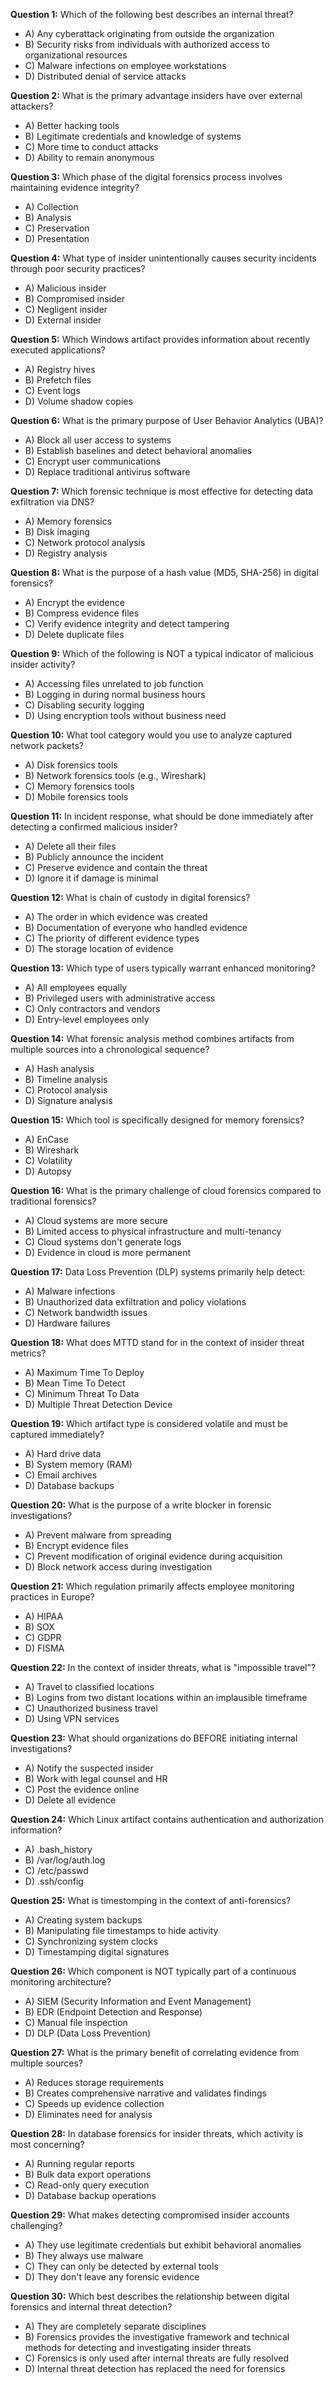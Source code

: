**Question 1:** Which of the following best describes an internal threat?
- A) Any cyberattack originating from outside the organization
- B) Security risks from individuals with authorized access to organizational resources
- C) Malware infections on employee workstations
- D) Distributed denial of service attacks

**Question 2:** What is the primary advantage insiders have over external attackers?
- A) Better hacking tools
- B) Legitimate credentials and knowledge of systems
- C) More time to conduct attacks
- D) Ability to remain anonymous

**Question 3:** Which phase of the digital forensics process involves maintaining evidence integrity?
- A) Collection
- B) Analysis
- C) Preservation
- D) Presentation

**Question 4:** What type of insider unintentionally causes security incidents through poor security practices?
- A) Malicious insider
- B) Compromised insider
- C) Negligent insider
- D) External insider

**Question 5:** Which Windows artifact provides information about recently executed applications?
- A) Registry hives
- B) Prefetch files
- C) Event logs
- D) Volume shadow copies

**Question 6:** What is the primary purpose of User Behavior Analytics (UBA)?
- A) Block all user access to systems
- B) Establish baselines and detect behavioral anomalies
- C) Encrypt user communications
- D) Replace traditional antivirus software

**Question 7:** Which forensic technique is most effective for detecting data exfiltration via DNS?
- A) Memory forensics
- B) Disk imaging
- C) Network protocol analysis
- D) Registry analysis

**Question 8:** What is the purpose of a hash value (MD5, SHA-256) in digital forensics?
- A) Encrypt the evidence
- B) Compress evidence files
- C) Verify evidence integrity and detect tampering
- D) Delete duplicate files

**Question 9:** Which of the following is NOT a typical indicator of malicious insider activity?
- A) Accessing files unrelated to job function
- B) Logging in during normal business hours
- C) Disabling security logging
- D) Using encryption tools without business need

**Question 10:** What tool category would you use to analyze captured network packets?
- A) Disk forensics tools
- B) Network forensics tools (e.g., Wireshark)
- C) Memory forensics tools
- D) Mobile forensics tools

**Question 11:** In incident response, what should be done immediately after detecting a confirmed malicious insider?
- A) Delete all their files
- B) Publicly announce the incident
- C) Preserve evidence and contain the threat
- D) Ignore it if damage is minimal

**Question 12:** What is chain of custody in digital forensics?
- A) The order in which evidence was created
- B) Documentation of everyone who handled evidence
- C) The priority of different evidence types
- D) The storage location of evidence

**Question 13:** Which type of users typically warrant enhanced monitoring?
- A) All employees equally
- B) Privileged users with administrative access
- C) Only contractors and vendors
- D) Entry-level employees only

**Question 14:** What forensic analysis method combines artifacts from multiple sources into a chronological sequence?
- A) Hash analysis
- B) Timeline analysis
- C) Protocol analysis
- D) Signature analysis

**Question 15:** Which tool is specifically designed for memory forensics?
- A) EnCase
- B) Wireshark
- C) Volatility
- D) Autopsy

**Question 16:** What is the primary challenge of cloud forensics compared to traditional forensics?
- A) Cloud systems are more secure
- B) Limited access to physical infrastructure and multi-tenancy
- C) Cloud systems don't generate logs
- D) Evidence in cloud is more permanent

**Question 17:** Data Loss Prevention (DLP) systems primarily help detect:
- A) Malware infections
- B) Unauthorized data exfiltration and policy violations
- C) Network bandwidth issues
- D) Hardware failures

**Question 18:** What does MTTD stand for in the context of insider threat metrics?
- A) Maximum Time To Deploy
- B) Mean Time To Detect
- C) Minimum Threat To Data
- D) Multiple Threat Detection Device

**Question 19:** Which artifact type is considered volatile and must be captured immediately?
- A) Hard drive data
- B) System memory (RAM)
- C) Email archives
- D) Database backups

**Question 20:** What is the purpose of a write blocker in forensic investigations?
- A) Prevent malware from spreading
- B) Encrypt evidence files
- C) Prevent modification of original evidence during acquisition
- D) Block network access during investigation

**Question 21:** Which regulation primarily affects employee monitoring practices in Europe?
- A) HIPAA
- B) SOX
- C) GDPR
- D) FISMA

**Question 22:** In the context of insider threats, what is "impossible travel"?
- A) Travel to classified locations
- B) Logins from two distant locations within an implausible timeframe
- C) Unauthorized business travel
- D) Using VPN services

**Question 23:** What should organizations do BEFORE initiating internal investigations?
- A) Notify the suspected insider
- B) Work with legal counsel and HR
- C) Post the evidence online
- D) Delete all evidence

**Question 24:** Which Linux artifact contains authentication and authorization information?
- A) .bash_history
- B) /var/log/auth.log
- C) /etc/passwd
- D) .ssh/config

**Question 25:** What is timestomping in the context of anti-forensics?
- A) Creating system backups
- B) Manipulating file timestamps to hide activity
- C) Synchronizing system clocks
- D) Timestamping digital signatures

**Question 26:** Which component is NOT typically part of a continuous monitoring architecture?
- A) SIEM (Security Information and Event Management)
- B) EDR (Endpoint Detection and Response)
- C) Manual file inspection
- D) DLP (Data Loss Prevention)

**Question 27:** What is the primary benefit of correlating evidence from multiple sources?
- A) Reduces storage requirements
- B) Creates comprehensive narrative and validates findings
- C) Speeds up evidence collection
- D) Eliminates need for analysis

**Question 28:** In database forensics for insider threats, which activity is most concerning?
- A) Running regular reports
- B) Bulk data export operations
- C) Read-only query execution
- D) Database backup operations

**Question 29:** What makes detecting compromised insider accounts challenging?
- A) They use legitimate credentials but exhibit behavioral anomalies
- B) They always use malware
- C) They can only be detected by external tools
- D) They don't leave any forensic evidence

**Question 30:** Which best describes the relationship between digital forensics and internal threat detection?
- A) They are completely separate disciplines
- B) Forensics provides the investigative framework and technical methods for detecting and investigating insider threats
- C) Forensics is only used after internal threats are fully resolved
- D) Internal threat detection has replaced the need for forensics